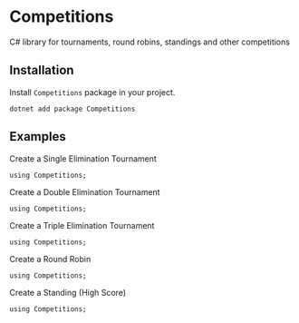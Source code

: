 # Competitions
C# library for tournaments, round robins, standings and other competitions


## Installation

Install `Competitions` package in your project.

    dotnet add package Competitions

## Examples


Create a Single Elimination Tournament

    using Competitions;

Create a Double Elimination Tournament

    using Competitions;

Create a Triple Elimination Tournament

    using Competitions;

Create a Round Robin

    using Competitions;

Create a Standing (High Score)

    using Competitions;
